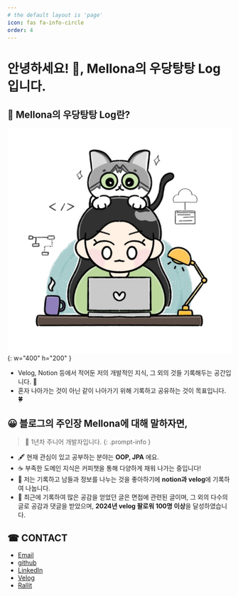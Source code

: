 ```yaml
---
# the default layout is 'page'
icon: fas fa-info-circle
order: 4
---
```


# 안녕하세요! 👋, Mellona의 우당탕탕 Log 입니다.

## 📌 Mellona의 우당탕탕 Log란?

![프로필 이미지](assets/img/profile.jpg){: w="400" h="200" }

- Velog, Notion 등에서 적어둔 저의 개발적인 지식, 그 외의 것들 기록해두는 공간입니다. 🐾
- 혼자 나아가는 것이 아닌 같이 나아가기 위해 기록하고 공유하는 것이 목표입니다. 🍀

## 😀 블로그의 주인장 Mellona에 대해 말하자면,

> 🌱 1년차 주니어 개발자입니다. 
{: .prompt-info }

- 🖋 현재 관심이 있고 공부하는 분야는 **OOP, JPA** 에요.
- ☕ 부족한 도메인 지식은 커피챗을 통해 다양하게 채워 나가는 중입니다!
- 📝 저는 기록하고 남들과 정보를 나누는 것을 좋아하기에 **notion과 velog**에 기록하여 나눕니다.
- 📌 최근에 기록하여 많은 공감을 얻었던 글은 면접에 관련된 글이며, 그 외의 다수의 글로 공감과 댓글을 받았으며, **2024년 velog 팔로워 100명 이상**을 달성하였습니다.

## ☎ CONTACT

- [Email](prettylee620@gmail.com)
- [github](https://github.com/GoldenPearls)
- [LinkedIn](https://www.linkedin.com/in/mellona/)
- [Velog](https://velog.io/@prettylee620/posts)
- [Rallit](<https://www.rallit.com/resumes/6107@prettylee620/%EC%9D%B4%EA%B8%88%EC%A3%BC(%EC%88%98%EC%A0%95%20%EC%A4%91)>)
